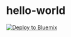 # hello-world


[![Deploy to Bluemix](https://bluemix.net/deploy/button.png)](https://bluemix.net/deploy?repository=https://github.com/govind1416/hello-world/akash.py)
